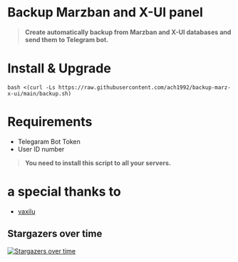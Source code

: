 # Backup Marzban and X-UI panel

> **Create automatically backup from Marzban and X-UI databases and send them to Telegram bot.**

# Install & Upgrade

```
bash <(curl -Ls https://raw.githubusercontent.com/ach1992/backup-marz-x-ui/main/backup.sh)
```

# Requirements

- Telegaram Bot Token
- User ID number

> **You need to install this script to all your servers.**

# a special thanks to
- [vaxilu](https://github.com/AC-Lover)

## Stargazers over time

[![Stargazers over time](https://starchart.cc/ach1992/backup-marz-x-ui.svg)](https://starchart.cc/ach1992/backup-marz-x-ui)
